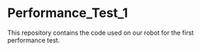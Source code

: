# Performance_Test_1
This repository contains the code used on our robot for the first performance test.
